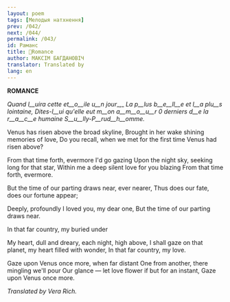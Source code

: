 ```yaml
---
layout: poem
tags: [Мелодыя натхнення]
prev: /042/
next: /044/
permalink: /043/
id: Раманс
title: 🚧Romance
author: МАКСІМ БАГДАНОВІЧ
translator: Translated by 
lang: en
---
```



 
**ROMANCE**

_Quand_ _l__uira cette_ _et__o__ile_ _u__n_ _jour__,_ _La p__lus_  _b__e__ll__e et l__a_  _plu__s lointaine, Dites-__l__ui qu'elle eut m__on_ _a__m__o__u__r_ _0_ _derniers d__e_  _la_  _r__a__c__e humaine_ _S__u__lly-P__rud__h__omme__._

Venus has risen above the broad skyline, Brought in her wake shining memories of love, Do you recall, when we met for the first time Venus had risen above?

From that time forth, evermore I'd go gazing Upon the night sky, seeking long for that star, Within me a deep silent love for you blazing From that time forth, evermore.

But the time of our parting draws near, ever nearer, Thus does our fate, does our fortune appear;

Deeply, profoundly I loved you, my dear one, But the time of our parting draws near.

In that far country, my buried under

My heart, dull and dreary, each night, high above, I shall gaze on that planet, my heart filled with wonder, In that far country, my love.

Gaze upon Venus once more, when far distant One from another, there mingling we'll pour Our glance — let love flower if but for an instant, Gaze upon Venus once more.

_Translated by Vera Rich._
